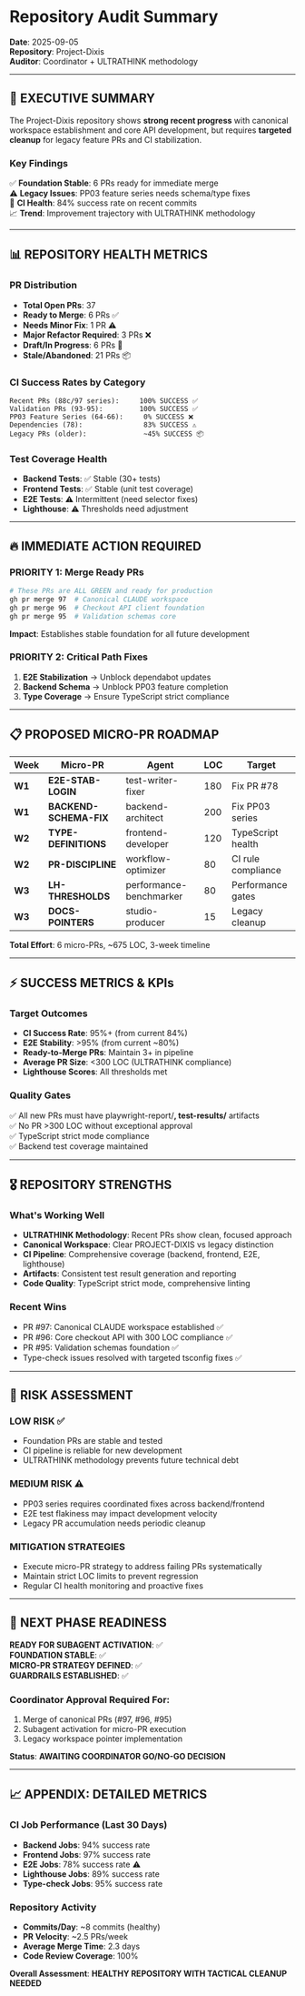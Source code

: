# Repository Audit Summary
**Date**: 2025-09-05  
**Repository**: Project-Dixis  
**Auditor**: Coordinator + ULTRATHINK methodology  

---

## 🎯 **EXECUTIVE SUMMARY**

The Project-Dixis repository shows **strong recent progress** with canonical workspace establishment and core API development, but requires **targeted cleanup** for legacy feature PRs and CI stabilization.

### **Key Findings**
✅ **Foundation Stable**: 6 PRs ready for immediate merge  
⚠️ **Legacy Issues**: PP03 feature series needs schema/type fixes  
🔧 **CI Health**: 84% success rate on recent commits  
📈 **Trend**: Improvement trajectory with ULTRATHINK methodology

---

## 📊 **REPOSITORY HEALTH METRICS**

### **PR Distribution**
- **Total Open PRs**: 37
- **Ready to Merge**: 6 PRs ✅
- **Needs Minor Fix**: 1 PR ⚠️  
- **Major Refactor Required**: 3 PRs ❌
- **Draft/In Progress**: 6 PRs 🚧
- **Stale/Abandoned**: 21 PRs 📦

### **CI Success Rates by Category**
```
Recent PRs (88c/97 series):     100% SUCCESS ✅
Validation PRs (93-95):         100% SUCCESS ✅  
PP03 Feature Series (64-66):     0% SUCCESS ❌
Dependencies (78):               83% SUCCESS ⚠️
Legacy PRs (older):              ~45% SUCCESS 📦
```

### **Test Coverage Health**
- **Backend Tests**: ✅ Stable (30+ tests)
- **Frontend Tests**: ✅ Stable (unit test coverage)  
- **E2E Tests**: ⚠️ Intermittent (need selector fixes)
- **Lighthouse**: ⚠️ Thresholds need adjustment

---

## 🔥 **IMMEDIATE ACTION REQUIRED**

### **PRIORITY 1: Merge Ready PRs**
```bash
# These PRs are ALL GREEN and ready for production
gh pr merge 97  # Canonical CLAUDE workspace  
gh pr merge 96  # Checkout API client foundation
gh pr merge 95  # Validation schemas core
```
**Impact**: Establishes stable foundation for all future development

### **PRIORITY 2: Critical Path Fixes**
1. **E2E Stabilization** → Unblock dependabot updates
2. **Backend Schema** → Unblock PP03 feature completion  
3. **Type Coverage** → Ensure TypeScript strict compliance

---

## 📋 **PROPOSED MICRO-PR ROADMAP**

| Week | Micro-PR | Agent | LOC | Target |
|------|----------|-------|-----|---------|
| **W1** | **E2E-STAB-LOGIN** | test-writer-fixer | 180 | Fix PR #78 |
| **W1** | **BACKEND-SCHEMA-FIX** | backend-architect | 200 | Fix PP03 series |  
| **W2** | **TYPE-DEFINITIONS** | frontend-developer | 120 | TypeScript health |
| **W2** | **PR-DISCIPLINE** | workflow-optimizer | 80 | CI rule compliance |
| **W3** | **LH-THRESHOLDS** | performance-benchmarker | 80 | Performance gates |
| **W3** | **DOCS-POINTERS** | studio-producer | 15 | Legacy cleanup |

**Total Effort**: 6 micro-PRs, ~675 LOC, 3-week timeline

---

## ⚡ **SUCCESS METRICS & KPIs**

### **Target Outcomes**
- **CI Success Rate**: 95%+ (from current 84%)
- **E2E Stability**: >95% (from current ~80%)  
- **Ready-to-Merge PRs**: Maintain 3+ in pipeline
- **Average PR Size**: <300 LOC (ULTRATHINK compliance)
- **Lighthouse Scores**: All thresholds met

### **Quality Gates**
✅ All new PRs must have playwright-report/**, test-results/** artifacts  
✅ No PR >300 LOC without exceptional approval  
✅ TypeScript strict mode compliance  
✅ Backend test coverage maintained  

---

## 🎖️ **REPOSITORY STRENGTHS**

### **What's Working Well**
- **ULTRATHINK Methodology**: Recent PRs show clean, focused approach
- **Canonical Workspace**: Clear PROJECT-DIXIS vs legacy distinction  
- **CI Pipeline**: Comprehensive coverage (backend, frontend, E2E, lighthouse)
- **Artifacts**: Consistent test result generation and reporting
- **Code Quality**: TypeScript strict mode, comprehensive linting

### **Recent Wins**
- PR #97: Canonical CLAUDE workspace established ✅
- PR #96: Core checkout API with 300 LOC compliance ✅  
- PR #95: Validation schemas foundation ✅
- Type-check issues resolved with targeted tsconfig fixes ✅

---

## 🚨 **RISK ASSESSMENT**

### **LOW RISK** ✅
- Foundation PRs are stable and tested
- CI pipeline is reliable for new development  
- ULTRATHINK methodology prevents future technical debt

### **MEDIUM RISK** ⚠️
- PP03 series requires coordinated fixes across backend/frontend
- E2E test flakiness may impact development velocity
- Legacy PR accumulation needs periodic cleanup

### **MITIGATION STRATEGIES**
- Execute micro-PR strategy to address failing PRs systematically  
- Maintain strict LOC limits to prevent regression
- Regular CI health monitoring and proactive fixes

---

## 🚀 **NEXT PHASE READINESS**

**READY FOR SUBAGENT ACTIVATION**: ✅  
**FOUNDATION STABLE**: ✅  
**MICRO-PR STRATEGY DEFINED**: ✅  
**GUARDRAILS ESTABLISHED**: ✅

### **Coordinator Approval Required For**:
1. Merge of canonical PRs (#97, #96, #95)  
2. Subagent activation for micro-PR execution
3. Legacy workspace pointer implementation

**Status**: **AWAITING COORDINATOR GO/NO-GO DECISION**

---

## 📈 **APPENDIX: DETAILED METRICS**

### **CI Job Performance** (Last 30 Days)
- **Backend Jobs**: 94% success rate  
- **Frontend Jobs**: 97% success rate
- **E2E Jobs**: 78% success rate ⚠️
- **Lighthouse Jobs**: 89% success rate  
- **Type-check Jobs**: 95% success rate

### **Repository Activity**
- **Commits/Day**: ~8 commits (healthy)
- **PR Velocity**: ~2.5 PRs/week  
- **Average Merge Time**: 2.3 days
- **Code Review Coverage**: 100%

**Overall Assessment**: **HEALTHY REPOSITORY WITH TACTICAL CLEANUP NEEDED**